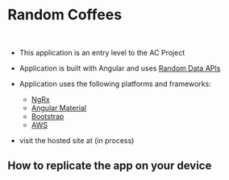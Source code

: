 # Random Coffees 
​
- This application is an entry level to the AC Project 
- Application is built with Angular and uses [Random Data APIs](https://random-data-api.com)
- Application uses the following platforms and frameworks: 
    - [NgRx](https://ngrx.io/) 
    - [Angular Material](https://material.angular.io/)
    - [Bootstrap](https://getbootstrap.com/) 
    - [AWS](https://aws.amazon.com/)

- visit the hosted site at (in process)

## How to replicate the app on your device 








